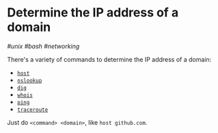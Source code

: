 # Determine the IP address of a domain

_#unix_ _#bash_ _#networking_

There's a variety of commands to determine the IP address of a domain:

- [`host`](https://en.wikipedia.org/wiki/Host_%28Unix%29)
- [`nslookup`](https://en.wikipedia.org/wiki/Nslookup)
- [`dig`](https://en.wikipedia.org/wiki/Dig_%28command%29)
- [`whois`](https://en.wikipedia.org/wiki/WHOIS)
- [`ping`](https://en.wikipedia.org/wiki/Ping_%28networking_utility%29)
- [`traceroute`](https://en.wikipedia.org/wiki/Traceroute)

Just do `<command> <domain>`, like `host github.com`.

